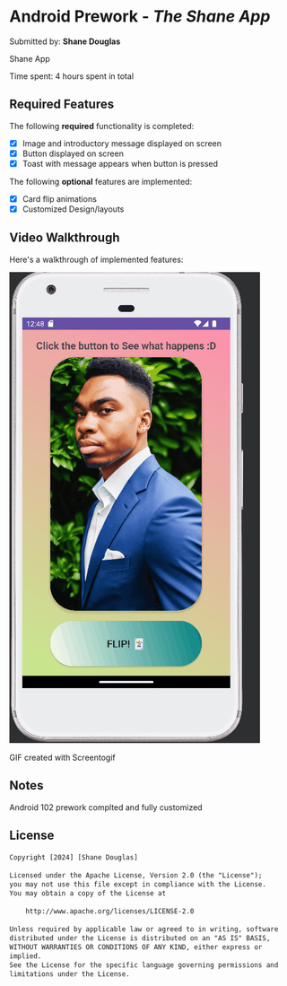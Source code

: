 # Android Prework - *The Shane App*

Submitted by: **Shane Douglas**

Shane App 

Time spent: 4 hours spent in total

## Required Features

The following **required** functionality is completed:

* [x] Image and introductory message displayed on screen
* [x] Button displayed on screen
* [x] Toast with message appears when button is pressed 

The following **optional** features are implemented:

* [x] Card flip animations
* [x] Customized Design/layouts

## Video Walkthrough

Here's a walkthrough of implemented features:


![Prework Demo](prework2.gif)


<!-- Replace this with whatever GIF tool you used! -->
GIF created with Screentogif  


## Notes

Android 102 prework complted and fully customized

## License

    Copyright [2024] [Shane Douglas]

    Licensed under the Apache License, Version 2.0 (the "License");
    you may not use this file except in compliance with the License.
    You may obtain a copy of the License at

        http://www.apache.org/licenses/LICENSE-2.0

    Unless required by applicable law or agreed to in writing, software
    distributed under the License is distributed on an "AS IS" BASIS,
    WITHOUT WARRANTIES OR CONDITIONS OF ANY KIND, either express or implied.
    See the License for the specific language governing permissions and
    limitations under the License.
